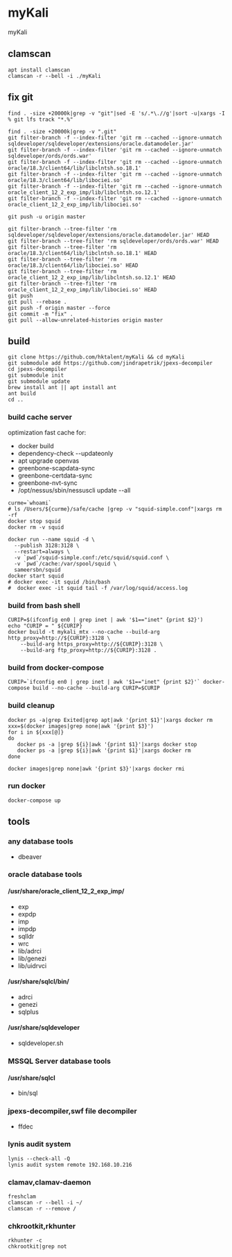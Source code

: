 # myKali
myKali

## clamscan
```
apt install clamscan
clamscan -r --bell -i ./myKali

```
## fix git
```
find . -size +20000k|grep -v "git"|sed -E 's/.*\.//g'|sort -u|xargs -I % git lfs track "*.%"

find . -size +20000k|grep -v ".git"
git filter-branch -f --index-filter 'git rm --cached --ignore-unmatch sqldeveloper/sqldeveloper/extensions/oracle.datamodeler.jar'
git filter-branch -f --index-filter 'git rm --cached --ignore-unmatch sqldeveloper/ords/ords.war'
git filter-branch -f --index-filter 'git rm --cached --ignore-unmatch oracle/18.3/client64/lib/libclntsh.so.18.1'
git filter-branch -f --index-filter 'git rm --cached --ignore-unmatch oracle/18.3/client64/lib/libociei.so'
git filter-branch -f --index-filter 'git rm --cached --ignore-unmatch oracle_client_12_2_exp_imp/lib/libclntsh.so.12.1'
git filter-branch -f --index-filter 'git rm --cached --ignore-unmatch oracle_client_12_2_exp_imp/lib/libociei.so'

git push -u origin master

git filter-branch --tree-filter 'rm sqldeveloper/sqldeveloper/extensions/oracle.datamodeler.jar' HEAD
git filter-branch --tree-filter 'rm sqldeveloper/ords/ords.war' HEAD
git filter-branch --tree-filter 'rm oracle/18.3/client64/lib/libclntsh.so.18.1' HEAD
git filter-branch --tree-filter 'rm oracle/18.3/client64/lib/libociei.so' HEAD
git filter-branch --tree-filter 'rm oracle_client_12_2_exp_imp/lib/libclntsh.so.12.1' HEAD
git filter-branch --tree-filter 'rm oracle_client_12_2_exp_imp/lib/libociei.so' HEAD
git push 
git pull --rebase .
git push -f origin master --force
git commit -m "fix" .
git pull --allow-unrelated-histories origin master
```


## build
```
git clone https://github.com/hktalent/myKali && cd myKali
git submodule add https://github.com/jindrapetrik/jpexs-decompiler
cd jpexs-decompiler
git submodule init
git submodule update
brew install ant || apt install ant
ant build
cd ..
```
### build cache server
optimization  fast cache for:
- docker build
- dependency-check --updateonly
- apt upgrade openvas
- greenbone-scapdata-sync
- greenbone-certdata-sync
- greenbone-nvt-sync
- /opt/nessus/sbin/nessuscli update --all

```
curme=`whoami`
# ls /Users/${curme}/safe/cache |grep -v "squid-simple.conf"|xargs rm -rf 
docker stop squid
docker rm -v squid

docker run --name squid -d \
  --publish 3128:3128 \
  --restart=always \
  -v `pwd`/squid-simple.conf:/etc/squid/squid.conf \
  -v `pwd`/cache:/var/spool/squid \
  sameersbn/squid
docker start squid
# docker exec -it squid /bin/bash
#  docker exec -it squid tail -f /var/log/squid/access.log
```
### build from bash shell
```
CURIP=$(ifconfig en0 | grep inet | awk '$1=="inet" {print $2}')
echo "CURIP = " ${CURIP}
docker build -t mykali_mtx --no-cache --build-arg http_proxy=http://${CURIP}:3128 \
    --build-arg https_proxy=http://${CURIP}:3128 \
    --build-arg ftp_proxy=http://${CURIP}:3128 .
```
### build from docker-compose
```
CURIP=`ifconfig en0 | grep inet | awk '$1=="inet" {print $2}'` docker-compose build --no-cache --build-arg CURIP=$CURIP
```

### build cleanup
```
docker ps -a|grep Exited|grep apt|awk '{print $1}'|xargs docker rm
xxx=$(docker images|grep none|awk '{print $3}')
for i in ${xxx[@]}
do
   docker ps -a |grep ${i}|awk '{print $1}'|xargs docker stop 
   docker ps -a |grep ${i}|awk '{print $1}'|xargs docker rm 
done

docker images|grep none|awk '{print $3}'|xargs docker rmi 
```

### run docker 
```
docker-compose up
```

## tools
### any database tools
- dbeaver
### oracle database tools
#### /usr/share/oracle_client_12_2_exp_imp/
- exp
- expdp
- imp
- impdp
- sqlldr
- wrc
- lib/adrci
- lib/genezi
- lib/uidrvci

#### /usr/share/sqlcl/bin/
- adrci
- genezi
- sqlplus

#### /usr/share/sqldeveloper
- sqldeveloper.sh

### MSSQL Server database tools
#### /usr/share/sqlcl
- bin/sql

### jpexs-decompiler,swf file decompiler
- ffdec

### lynis audit system
```
lynis --check-all -Q
lynis audit system remote 192.168.10.216
```

### clamav,clamav-daemon
```
freshclam
clamscan -r --bell -i ~/
clamscan -r --remove /

```

### chkrootkit,rkhunter
```
rkhunter -c
chkrootkit|grep not
```
